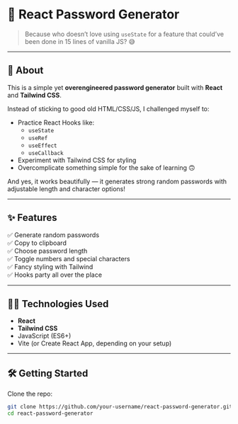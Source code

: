 # 🔐 React Password Generator

> Because who doesn’t love using `useState` for a feature that could’ve been done in 15 lines of vanilla JS? 😅

---

## 🚀 About

This is a simple yet **overengineered password generator** built with **React** and **Tailwind CSS**.

Instead of sticking to good old HTML/CSS/JS, I challenged myself to:

- Practice React Hooks like:
  - `useState`
  - `useRef`
  - `useEffect`
  - `useCallback`
- Experiment with Tailwind CSS for styling
- Overcomplicate something simple for the sake of learning 🙃

And yes, it works beautifully — it generates strong random passwords with adjustable length and character options!

---

## ✨ Features

✅ Generate random passwords  
✅ Copy to clipboard  
✅ Choose password length  
✅ Toggle numbers and special characters  
✅ Fancy styling with Tailwind  
✅ Hooks party all over the place

---

## 🧑‍💻 Technologies Used

- **React**
- **Tailwind CSS**
- JavaScript (ES6+)
- Vite (or Create React App, depending on your setup)

---

## 🛠️ Getting Started

Clone the repo:

```bash
git clone https://github.com/your-username/react-password-generator.git
cd react-password-generator
```
